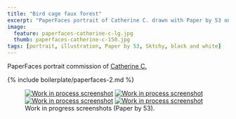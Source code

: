 ```yaml
---
title: "Bird cage faux forest"
excerpt: "PaperFaces portrait of Catherine C. drawn with Paper by 53 on an iPad."
image: 
  feature: paperfaces-catherine-c-lg.jpg
  thumb: paperfaces-catherine-c-150.jpg
tags: [portrait, illustration, Paper by 53, Sktchy, black and white]
---
```


PaperFaces portrait commission of [Catherine C.](http://sktchy.com/4het8)

{% include boilerplate/paperfaces-2.md %}

<figure class="half">
	<a href="{{ site.url }}/assets/images/paperfaces-catherine-c-process-1-lg.jpg"><img src="{{ site.url }}/assets/images/paperfaces-catherine-c-process-1-600.jpg" alt="Work in process screenshot"></a>
	<a href="{{ site.url }}/assets/images/paperfaces-catherine-c-process-2-lg.jpg"><img src="{{ site.url }}/assets/images/paperfaces-catherine-c-process-2-600.jpg" alt="Work in process screenshot"></a>
	<a href="{{ site.url }}/assets/images/paperfaces-catherine-c-process-3-lg.jpg"><img src="{{ site.url }}/assets/images/paperfaces-catherine-c-process-3-600.jpg" alt="Work in process screenshot"></a>
	<a href="{{ site.url }}/assets/images/paperfaces-catherine-c-process-4-lg.jpg"><img src="{{ site.url }}/assets/images/paperfaces-catherine-c-process-4-600.jpg" alt="Work in process screenshot"></a>
	<figcaption>Work in progress screenshots (Paper by 53).</figcaption>
</figure>
